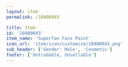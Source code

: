 ```yaml
---
layout: item
permalink: /10400043

title: Item
id: '10400043'
item_name: 'Superfan Face Paint'
icon_url: 'item/icon/customize/10400043.png'
sub_header: ['Gender: Male', 'Cosmetic']
footer: ['Untradable, Unsellable']
---
```

